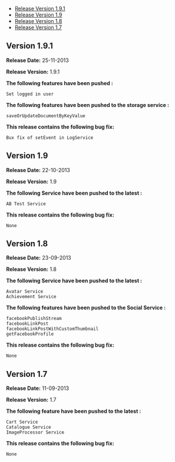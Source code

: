 * [Release Version 1.9.1](https://github.com/shephertz/App42_BB10_SDK/blob/1.x/Change%20Log.md#version-191)
* [Release Version 1.9](https://github.com/shephertz/App42_BB10_SDK/blob/1.x/Change%20Log.md#version-19)
* [Release Version 1.8](https://github.com/shephertz/App42_BB10_SDK/blob/1.x/Change%20Log.md#version-18)
* [Release Version 1.7](https://github.com/shephertz/App42_BB10_SDK/blob/1.x/Change%20Log.md#version-17)


## Version 1.9.1

**Release Date:** 25-11-2013

**Release Version:** 1.9.1


**The following features have been pushed :**

```
Set logged in user
```

**The following features have been pushed to the storage service :**

```
saveOrUpdateDocumentByKeyValue
```

**This release contains the following bug fix:**

```
Bux fix of setEvent in LogService
```


## Version 1.9

**Release Date:** 22-10-2013

**Release Version:** 1.9

**The following Service have been pushed to the latest :**

```
AB Test Service
```

**This release contains the following bug fix:**

```
None
```


## Version 1.8

**Release Date:** 23-09-2013

**Release Version:** 1.8

**The following Service have been pushed to the latest :**

```
Avatar Service
Achievement Service
```

**The following features have been pushed to the Social Service :**

```
facebookPublishStream
facebookLinkPost
facebookLinkPostWithCustomThumbnail
getFacebookProfile
```

**This release contains the following bug fix:**

```
None
```

## Version 1.7

**Release Date:** 11-09-2013

**Release Version:** 1.7

**The following feature have been pushed to the latest :**

```
Cart Service
Catalogue Service
ImageProcessor Service
```

**This release contains the following bug fix:**

```
None
```
